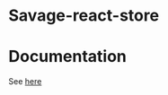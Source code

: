 # Savage-react-store



# Documentation

See [here](https://savage181855.github.io/savage-libs/savage-react-store/modules)
